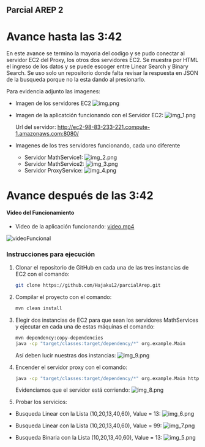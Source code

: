 ## Parcial AREP 2

# Avance hasta las 3:42

En este avance se termino la mayoria del codigo y se pudo conectar al servidor EC2 del Proxy, los otros dos servidores EC2. 
Se muestra por HTML el ingreso de los datos y se puede escoger entre Linear Search y Binary Search. Se uso solo un repositorio donde falta revisar la respuesta en JSON de la busqueda porque no la esta dando al presionarlo.

Para evidencia adjunto las imagenes:

- Imagen de los servidores EC2 
![img.png](images%2Fimg.png)
- Imagen de la aplicatción funcionando con el Servidor EC2:
![img_1.png](images%2Fimg_1.png)

    Url del servidor: http://ec2-98-83-233-221.compute-1.amazonaws.com:8080/
- Imagenes de los tres servidores funcionando, cada uno diferente

    - Servidor MathService1: ![img_2.png](images%2Fimg_2.png)
    - Servidor MathService2: ![img_3.png](images%2Fimg_3.png)
    - Servidor ProxyService: ![img_4.png](images%2Fimg_4.png)

# Avance después de las 3:42

#### Video del Funcionamiento
- Video de la aplicación funcionando: [video.mp4](images/video.mp4)

![videoFuncional](https://github.com/user-attachments/assets/be9bea01-a278-499b-ad84-144cbdd6bc1f)


### Instrucciones para ejecución

1. Clonar el repositorio de GitHub en cada una de las tres instancias de EC2 con el comando:
    ```sh
    git clone https://github.com/Hajaku12/parcialArep.git
    ```

2. Compilar el proyecto con el comando:
    ```sh
    mvn clean install
    ```

3. Elegir dos instancias de EC2 para que sean los servidores MathServices y ejecutar en cada una de estas máquinas el comando:
    ```sh
    mvn dependency:copy-dependencies
    java -cp "target/classes:target/dependency/*" org.example.Main
    ```
   Así deben lucir nuestras dos instancias:
   ![img_9.png](images%2Fimg_9.png)

4. Encender el servidor proxy con el comando:
    ```sh
    java -cp "target/classes:target/dependency/*" org.example.Main http://ec2-98-83-163-41.compute-1.amazonaws.com:8080 http://ec2-54-163-96-40.compute-1.amazonaws.com:8080
    ```
   
   Evidenciamos que el servidor está corriendo:
   ![img_8.png](images%2Fimg_8.png)

5. Probar los servicios:
  - Busqueda Linear con la Lista (10,20,13,40,60), Value = 13:
    ![img_6.png](images%2Fimg_6.png)
    
  - Busqueda Linear con la Lista (10,20,13,40,60), Value = 99:
    ![img_7.png](images%2Fimg_7.png)
  - Busqueda Binaria con la Lista (10,20,13,40,60), Value = 13:
    ![img_5.png](images%2Fimg_5.png)

